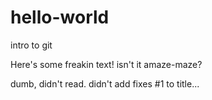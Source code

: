 # hello-world
intro to git

Here's some freakin text! isn't it amaze-maze?

dumb, didn't read. didn't add fixes #1 to title...
